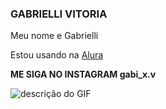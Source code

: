 ### GABRIELLI VITORIA

Meu nome e Gabrielli 

Estou usando na [Alura](https://www.alura.com.br)

**ME SIGA NO INSTAGRAM  gabi_x.v**


![descrição do GIF](https://media.tenor.com/3V60jcQwEzsAAAAC/cony-brown-flying-kiss.gif)

